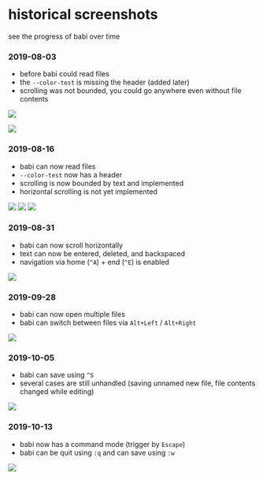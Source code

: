historical screenshots
======================

see the progress of babi over time

### 2019-08-03

- before babi could read files
- the `--color-test` is missing the header (added later)
- scrolling was not bounded, you could go anywhere even without file contents

![](https://i.fluffy.cc/39TZ47QlzlQb7QT7zf3wffpRJpndfrPm.png)

![](https://i.fluffy.cc/Z50MBBQCVHB5SCVd1mgmN7x2pws5ZhVm.png)

### 2019-08-16

- babi can now read files
- `--color-test` now has a header
- scrolling is now bounded by text and implemented
- horizontal scrolling is not yet implemented

![](https://i.fluffy.cc/rwdVdMsmZGDZrsT2qVlZHL5Z0XGj9v5v.png)
![](https://i.fluffy.cc/14Xc4hZg87CBnRBPGgFTKWbQFXFDmmwx.png)
![](https://i.fluffy.cc/wLvTm86lbLnjBgF0WtVQpsxW90QbJwz5.png)

### 2019-08-31

- babi can now scroll horizontally
- text can now be entered, deleted, and backspaced
- navigation via home (`^A`) + end (`^E`) is enabled

![](https://i.fluffy.cc/RhVmwb8MQkZZbC399GtV99RSH3SB6FTZ.png)

### 2019-09-28

- babi can now open multiple files
- babi can switch between files via `Alt+Left` / `Alt+Right`

![](https://i.fluffy.cc/dKDd9rBm7hsXVsgZfvXM63gC8QQxJdhk.png)

### 2019-10-05

- babi can save using `^S`
- several cases are still unhandled (saving unnamed new file, file contents
  changed while editing)

![](https://i.fluffy.cc/PQq1sqpcx59tWNFGF4nThQH1gSVHjVCn.png)

### 2019-10-13

- babi now has a command mode (trigger by `Escape`)
- babi can be quit using `:q` and can save using `:w`

![](https://i.fluffy.cc/KfGg7NhNTTH5X4ZsxdsMt72RVg5nR79H.png)
